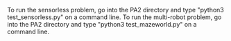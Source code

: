 To run the sensorless problem, go into the PA2 directory and type "python3 test_sensorless.py" on a command line.
To run the multi-robot problem, go into the PA2 directory and type "python3 test_mazeworld.py" on a command line.
